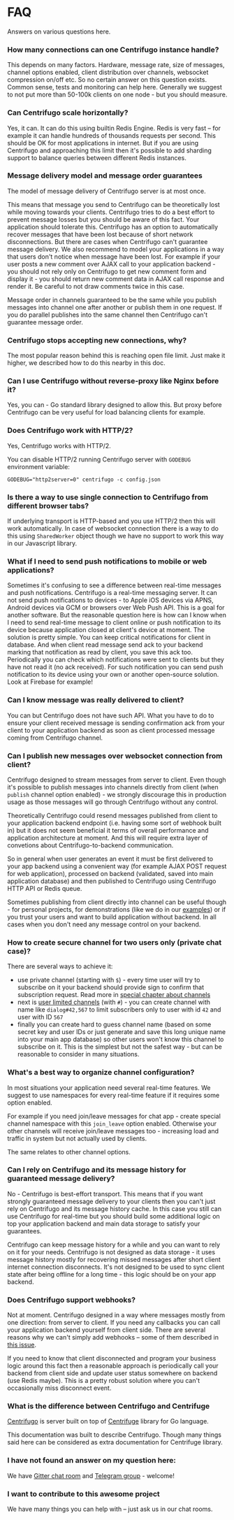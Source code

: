 # FAQ

Answers on various questions here.

### How many connections can one Centrifugo instance handle?

This depends on many factors. Hardware, message rate, size of messages, channel options enabled, client distribution over channels, websocket compression on/off etc. So no certain answer on this question exists. Common sense, tests and monitoring can help here. Generally we suggest to not put more than 50-100k clients on one node - but you should measure.

### Can Centrifugo scale horizontally?

Yes, it can. It can do this using builtin Redis Engine. Redis is very fast – for example it can handle hundreds of thousands requests per second. This should be OK for most applications in internet. But if you are using Centrifugo and approaching this limit then it's possible to add sharding support to balance queries between different Redis instances.

### Message delivery model and message order guarantees

The model of message delivery of Centrifugo server is at most once.

This means that message you send to Centrifugo can be theoretically lost while moving towards your clients. Centrifugo tries to do a best effort to prevent message losses but you should be aware of this fact. Your application should tolerate this. Centrifugo has an option to automatically recover messages that have been lost because of short network disconnections. But there are cases when Centrifugo can't guarantee message delivery. We also recommend to model your applications in a way that users don't notice when message have been lost. For example if your user posts a new comment over AJAX call to your application backend - you should not rely only on Centrifugo to get new comment form and display it - you should return new comment data in AJAX call response and render it. Be careful to not draw comments twice in this case.

Message order in channels guaranteed to be the same while you publish messages into channel one after another or publish them in one request. If you do parallel publishes into the same channel then Centrifugo can't guarantee message order.

### Centrifugo stops accepting new connections, why?

The most popular reason behind this is reaching open file limit. Just make it higher, we described how to do this nearby in this doc.

### Can I use Centrifugo without reverse-proxy like Nginx before it?

Yes, you can - Go standard library designed to allow this. But proxy before Centrifugo can
be very useful for load balancing clients for example.

### Does Centrifugo work with HTTP/2?

Yes, Centrifugo works with HTTP/2.

You can disable HTTP/2 running Centrifugo server with `GODEBUG` environment variable:

```
GODEBUG="http2server=0" centrifugo -c config.json
```

### Is there a way to use single connection to Centrifugo from different browser tabs?

If underlying transport is HTTP-based and you use HTTP/2 then this will work automatically. In case of websocket connection there is a way to do this using `SharedWorker` object though we have no support to work this way in our Javascript library.

### What if I need to send push notifications to mobile or web applications?

Sometimes it's confusing to see a difference between real-time messages and push notifications. Centrifugo is a real-time messaging server. It can not send push notifications to devices - to Apple iOS devices via APNS, Android devices via GCM or browsers over Web Push API. This is a goal for another software. But the reasonable question here is how can I know when I need to send real-time message to client online or push notification to its device because application closed at client's device at moment. The solution is pretty simple. You can keep critical notifications for client in database. And when client read message send ack to your backend marking that notification as read by client, you save this ack too. Periodically you can check which notifications were sent to clients but they have not read it (no ack received). For such notification you can send push notification to its device using your own or another open-source solution. Look at Firebase for example!

### Can I know message was really delivered to client?

You can but Centrifugo does not have such API. What you have to do to ensure your client received message is sending confirmation ack from your client to your application backend as soon as client processed message coming from Centrifugo channel.

### Can I publish new messages over websocket connection from client?

Centrifugo designed to stream messages from server to client. Even though it's possible to publish messages into channels directly from client (when `publish` channel option enabled) - we strongly discourage this in production usage as those messages will go through Centrifugo without any control.

Theoretically Centrifugo could resend messages published from client to your application backend endpoint (i.e. having some sort of webhook built in) but it does not seem beneficial it terms of overall performance and application architecture at moment. And this will require extra layer of convetions about Centrifugo-to-backend communication. 

So in general when user generates an event it must be first delivered to your app backend using a convenient way (for example AJAX POST request for web application), processed on backend (validated, saved into main application database) and then published to Centrifugo using Centrifugo HTTP API or Redis queue.

Sometimes publishing from client directly into channel can be useful though - for personal projects, for demonstrations (like we do in our [examples](https://github.com/centrifugal/examples)) or if you trust your users and want to build application without backend. In all cases when you don't need any message control
on your backend.

### How to create secure channel for two users only (private chat case)?

There are several ways to achieve it:

* use private channel (starting with `$`) - every time user will try to subscribe on it your backend should provide sign to confirm that subscription request. Read more in [special chapter about channels](https://centrifugal.github.io/centrifugo/server/channels/#private-channel-prefix)
* next is [user limited channels](https://centrifugal.github.io/centrifugo/server/channels/#user-channel-boundary) (with `#`) - you can create channel with name like `dialog#42,567` to limit subscribers only to user with id `42` and user with ID `567`
* finally you can create hard to guess channel name (based on some secret key and user IDs or just generate and save this long unique name into your main app database) so other users won't know this channel to subscribe on it. This is the simplest but not the safest way - but can be reasonable to consider in many situations.

### What's a best way to organize channel configuration?

In most situations your application need several real-time features. We suggest to use namespaces for every real-time feature if it requires some option enabled.

For example if you need join/leave messages for chat app - create special channel namespace with this `join_leave` option enabled. Otherwise your other channels will receive join/leave messages too - increasing load and traffic in system but not actually used by clients.

The same relates to other channel options.

### Can I rely on Centrifugo and its message history for guaranteed message delivery?

No - Centrifugo is best-effort transport. This means that if you want strongly guaranteed message delivery to your clients then you can't just rely on Centrifugo and its message history cache. In this case you still can use Centrifugo for real-time but you should build some additional logic on top your application backend and main data storage to satisfy your guarantees.

Centrifugo can keep message history for a while and you can want to rely on it for your needs. Centrifugo is not designed as data storage - it uses message history mostly for recovering missed messages after short client internet connection disconnects. It's not designed to be used to sync client state after being offline for a long time - this logic should be on your app backend.

### Does Centrifugo support webhooks?

Not at moment. Centrifugo designed in a way where messages mostly from one direction: from server to client. If you need any callbacks you can call your application backend yourself from client side. There are several reasons why we can't simply add webhooks – some of them described in [this issue](https://github.com/centrifugal/centrifugo/issues/195).

If you need to know that client disconnected and program your business logic around this fact then a reasonable approach is periodically call your backend from client side and update user status somewhere on backend (use Redis maybe). This is a pretty robust solution where you can't occasionally miss disconnect event. 

### What is the difference between Centrifugo and Centrifuge

[Centrifugo](https://github.com/centrifugal/centrifugo) is server built on top of [Centrifuge](https://github.com/centrifugal/centrifuge) library for Go language.

This documentation was built to describe Centrifugo. Though many things said here can be considered as extra documentation for Centrifuge library.

### I have not found an answer on my question here:

We have [Gitter chat room](https://gitter.im/centrifugal/centrifugo) and [Telegram group](https://t.me/joinchat/ABFVWBE0AhkyyhREoaboXQ) - welcome!

### I want to contribute to this awesome project

We have many things you can help with – just ask us in our chat rooms.
